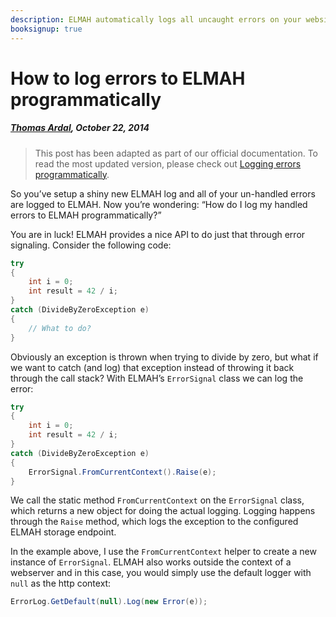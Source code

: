 ---description: ELMAH automatically logs all uncaught errors on your website. This tutorial will show you how to log exceptions manually including context information.booksignup: true---# How to log errors to ELMAH programmatically##### [Thomas Ardal](http://elmah.io/about/), October 22, 2014> This post has been adapted as part of our official documentation. To read the most updated version, please check out [Logging errors programmatically](https://docs.elmah.io/logging-errors-programmatically/).So you’ve setup a shiny new ELMAH log and all of your un-handled errors are logged to ELMAH. Now you’re wondering: “How do I log my handled errors to ELMAH programmatically?”You are in luck! ELMAH provides a nice API to do just that through error signaling. Consider the following code:```csharptry{    int i = 0;    int result = 42 / i;}catch (DivideByZeroException e){    // What to do?}```Obviously an exception is thrown when trying to divide by zero, but what if we want to catch (and log) that exception instead of throwing it back through the call stack? With ELMAH’s ```ErrorSignal``` class we can log the error:```csharptry{    int i = 0;    int result = 42 / i;}catch (DivideByZeroException e){    ErrorSignal.FromCurrentContext().Raise(e);}```We call the static method ```FromCurrentContext``` on the ```ErrorSignal``` class, which returns a new object for doing the actual logging. Logging happens through the ```Raise``` method, which logs the exception to the configured ELMAH storage endpoint.In the example above, I use the ```FromCurrentContext``` helper to create a new instance of ```ErrorSignal```. ELMAH also works outside the context of a webserver and in this case, you would simply use the default logger with ```null``` as the http context:```csharpErrorLog.GetDefault(null).Log(new Error(e));```